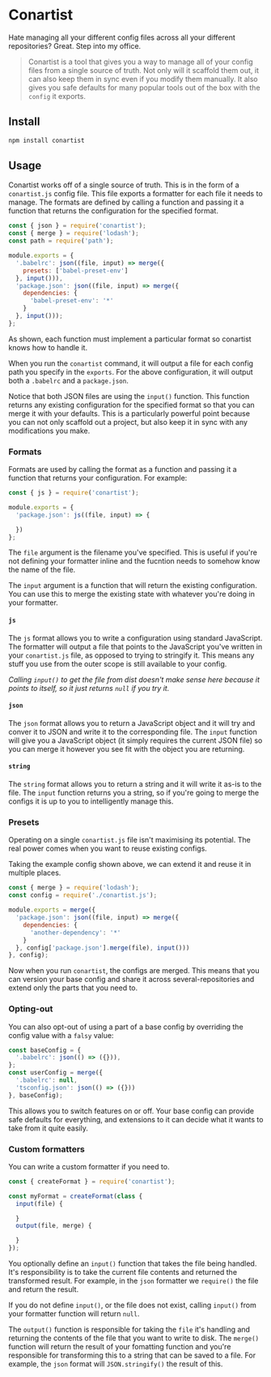 # Conartist

Hate managing all your different config files across all your different repositories? Great. Step into my office.

> Conartist is a tool that gives you a way to manage all of your config files from a single source of truth. Not only will it scaffold them out, it can also keep them in sync even if you modify them manually. It also gives you safe defaults for many popular tools out of the box with the `config` it exports.

## Install

```sh
npm install conartist
```

## Usage

Conartist works off of a single source of truth. This is in the form of a `conartist.js` config file. This file exports a formatter for each file it needs to manage. The formats are defined by calling a function and passing it a function that returns the configuration for the specified format.

```js
const { json } = require('conartist');
const { merge } = require('lodash');
const path = require('path');

module.exports = {
  '.babelrc': json((file, input) => merge({
    presets: ['babel-preset-env']
  }, input())),
  'package.json': json((file, input) => merge({
    dependencies: {
      'babel-preset-env': '*'
    }
  }, input()));
};
```

As shown, each function must implement a particular format so conartist knows how to handle it.

When you run the `conartist` command, it will output a file for each config path you specify in the `exports`. For the above configuration, it will output both a `.babelrc` and a `package.json`.

Notice that both JSON files are using the `input()` function. This function returns any existing configuration for the specified format so that you can merge it with your defaults. This is a particularly powerful point because you can not only scaffold out a project, but also keep it in sync with any modifications you make.

### Formats

Formats are used by calling the format as a function and passing it a function that returns your configuration. For example:

```js
const { js } = require('conartist');

module.exports = {
  'package.json': js((file, input) => {

  })
};
```

The `file` argument is the filename you've specified. This is useful if you're not defining your formatter inline and the fucntion needs to somehow know the name of the file.

The `input` argument is a function that will return the existing configuration. You can use this to merge the existing state with whatever you're doing in your formatter.

#### `js`

The `js` format allows you to write a configuration using standard JavaScript. The formatter will output a file that points to the JavaScript you've written in your `conartist.js` file, as opposed to trying to stringify it. This means any stuff you use from the outer scope is still available to your config.

*Calling `input()` to get the file from dist doesn't make sense here because it points to itself, so it just returns `null` if you try it.*

#### `json`

The `json` format allows you to return a JavaScript object and it will try and conver it to JSON and write it to the corresponding file. The `input` function will give you a JavaScript object (it simply requires the current JSON file) so you can merge it however you see fit with the object you are returning.

#### `string`

The `string` format allows you to return a string and it will write it as-is to the file. The `input` function returns you a string, so if you're going to merge the configs it is up to you to intelligently manage this.

### Presets

Operating on a single `conartist.js` file isn't maximising its potential. The real power comes when you want to reuse existing configs.

Taking the example config shown above, we can extend it and reuse it in multiple places.

```js
const { merge } = require('lodash');
const config = require('./conartist.js');

module.exports = merge({
  'package.json': json((file, input) => merge({
    dependencies: {
      'another-dependency': '*'
    }
  }, config['package.json'].merge(file), input()))
}, config);
```

Now when you run `conartist`, the configs are merged. This means that you can version your base config and share it across several-repositories and extend only the parts that you need to.

### Opting-out

You can also opt-out of using a part of a base config by overriding the config value with a `falsy` value:

```js
const baseConfig = {
  '.babelrc': json(() => ({})),
};
const userConfig = merge({
  '.babelrc': null,
  'tsconfig.json': json(() => ({}))
}, baseConfig);
```

This allows you to switch features on or off. Your base config can provide safe defaults for everything, and extensions to it can decide what it wants to take from it quite easily.

### Custom formatters

You can write a custom formatter if you need to.

```js
const { createFormat } = require('conartist');

const myFormat = createFormat(class {
  input(file) {

  }
  output(file, merge) {

  }
});
```

You optionally define an `input()` function that takes the file being handled. It's responsibility is to take the current file contents and returned the transformed result. For example, in the `json` formatter we `require()` the file and return the result.

If you do not define `input()`, or the file does not exist, calling `input()` from your formatter function will return `null`.

The `output()` function is responsible for taking the `file` it's handling and returning the contents of the file that you want to write to disk. The `merge()` function will return the result of your fomatting function and you're responsible for transforming this to a string that can be saved to a file. For example, the `json` format will `JSON.stringify()` the result of this.
